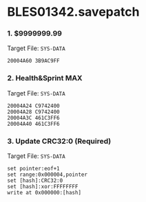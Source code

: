 # BLES01342.savepatch

### 1. $9999999.99

Target File: `SYS-DATA`

```
20004A60 3B9AC9FF
```

### 2. Health&Sprint MAX

Target File: `SYS-DATA`

```
20004A24 C9742400
20004A28 C9742400
20004A3C 461C3FF6
20004A40 461C3FF6
```

### 3. Update CRC32:0 (Required)

Target File: `SYS-DATA`

```
set pointer:eof+1
set range:0x000004,pointer
set [hash]:CRC32:0
set [hash]:xor:FFFFFFFF
write at 0x000000:[hash]
```


